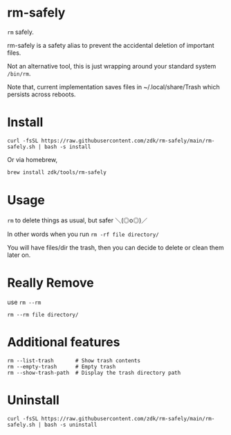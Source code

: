 # rm-safely

`rm` safely.

rm-safely is a safety alias to prevent the accidental deletion of important files.

Not an alternative tool, this is just wrapping around your standard system `/bin/rm`.

Note that, current implementation saves files in ~/.local/share/Trash which persists across reboots.

# Install

`curl -fsSL https://raw.githubusercontent.com/zdk/rm-safely/main/rm-safely.sh | bash -s install`

Or via homebrew,

```bash
brew install zdk/tools/rm-safely
```

# Usage

`rm` to delete things as usual, but safer ＼(◎o◎)／

In other words when you run `rm -rf file directory/`

You will have files/dir the trash,
then you can decide to delete or clean them later on.

# Really Remove

use `rm --rm`

`rm --rm file directory/`

# Additional features

```
rm --list-trash       # Show trash contents
rm --empty-trash      # Empty trash
rm --show-trash-path  # Display the trash directory path
```

# Uninstall

`curl -fsSL https://raw.githubusercontent.com/zdk/rm-safely/main/rm-safely.sh | bash -s uninstall`
